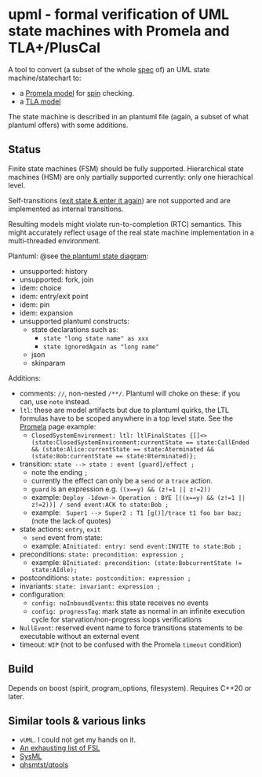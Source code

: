 # upml - formal verification of UML state machines with Promela and TLA+/PlusCal

A tool to convert (a subset of the whole [spec](https://www.omg.org/spec/UML/2.5.1/PDF) of) an UML state machine/statechart to:
- a [Promela model](README.spin.md) for [spin](https://github.com/nimble-code/Spin) checking. 
- a [TLA model](README.tla.md)

The state machine is described in an plantuml file (again, a subset of what plantuml offers) with some additions.

## Status

Finite state machines (FSM) should be fully supported. Hierarchical state machines (HSM) are only partially supported currently: only one hierachical level.

Self-transitions ([exit state & enter it again](doc/uml/uml.md)) are not supported and are implemented as internal transitions.

Resulting models might violate run-to-completion (RTC) semantics. This might accurately reflect usage of the real state machine implementation in a multi-threaded environment.

Plantuml: @see [the plantuml state diagram](https://plantuml.com/state-diagram):

- unsupported: history
- unsupported: fork, join
- idem: choice
- idem: entry/exit point
- idem: pin
- idem: expansion
- unsupported plantuml constructs:
  - state declarations such as:
    - ```state "long state name" as xxx``` 
    - ```state ignoredAgain as "long name"```
  - json
  - skinparam

Additions:
- comments: ```//```, non-nested ```/**/```. Plantuml will choke on these: if you can, use ```note``` instead.
- ```ltl```: these are model artifacts but due to plantuml quirks, the LTL formulas have to be scoped anywhere in a top level state. See the [Promela](README.spin.md#sip-stuff) page example:
  - ```ClosedSystemEnvironment: ltl: ltlFinalStates {[]<>(state:ClosedSystemEnvironment:currentState == state:CallEnded && (state:Alice:currentState == state:Aterminated && (state:Bob:currentState == state:Bterminated)};```
- transition: ```state --> state : event [guard]/effect ;```
  - note the ending ```;```
  - currently the effect can only be a ```send``` or a ```trace``` action.
  - ```guard``` is an expression e.g. ```((x==y) && (z!=1 || z!=2))```
  - example: ```Deploy -1down-> Operation : BYE [((x==y) && (z!=1 || z!=2))] / send event:ACK to state:Bob ; ```
  - example: ```  Super1 --> Super2 : T1 [g()]/trace t1 foo bar baz; ``` (note the lack of quotes)
- state actions: ```entry```, ```exit```
  - ```send``` event from state:
  - example: ```AInitiated: entry: send event:INVITE to state:Bob ;```
- preconditions: ```state: precondition: expression ; ```
    - example: ```BInitiated: precondition: (state:BobcurrentState != state:AIdle);```
- postconditions: ```state: postcondition: expression ;```
- invariants: ```state: invariant: expression ;```
- configuration:
  - ```config: noInboundEvents```: this state receives no events
  - ```config: progressTag```: mark state as normal in an infinite execution cycle for starvation/non-progress loops verifications
- ```NullEvent```: reserved event name to force transitions statements to be executable without an external event
- timeout: ```WIP``` (not to be confused with the Promela ```timeout``` condition)

## Build

Depends on boost (spirit, program_options, filesystem). Requires C++20 or later.

## Similar tools & various links

- ```vUML```. I could not get my hands on it.
- [An exhausting list of FSL](https://buttondown.email/hillelwayne/archive/formal-specification-languages/)
- [SysML](https://sysml.org/)
- [qhsmtst/qtools](https://www.state-machine.com/qtools/qutest_qhsm.html)

